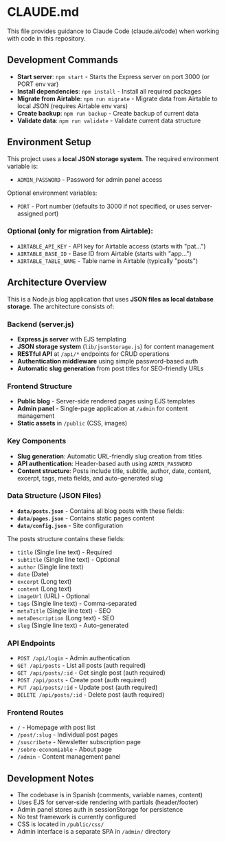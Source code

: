 # CLAUDE.md

This file provides guidance to Claude Code (claude.ai/code) when working with code in this repository.

## Development Commands

- **Start server**: `npm start` - Starts the Express server on port 3000 (or PORT env var)
- **Install dependencies**: `npm install` - Install all required packages
- **Migrate from Airtable**: `npm run migrate` - Migrate data from Airtable to local JSON (requires Airtable env vars)
- **Create backup**: `npm run backup` - Create backup of current data
- **Validate data**: `npm run validate` - Validate current data structure

## Environment Setup

This project uses a **local JSON storage system**. The required environment variable is:
- `ADMIN_PASSWORD` - Password for admin panel access

Optional environment variables:
- `PORT` - Port number (defaults to 3000 if not specified, or uses server-assigned port)

### Optional (only for migration from Airtable):
- `AIRTABLE_API_KEY` - API key for Airtable access (starts with "pat...")
- `AIRTABLE_BASE_ID` - Base ID from Airtable (starts with "app...")
- `AIRTABLE_TABLE_NAME` - Table name in Airtable (typically "posts")

## Architecture Overview

This is a Node.js blog application that uses **JSON files as local database storage**. The architecture consists of:

### Backend (server.js)
- **Express.js server** with EJS templating
- **JSON storage system** (`lib/jsonStorage.js`) for content management
- **RESTful API** at `/api/*` endpoints for CRUD operations
- **Authentication middleware** using simple password-based auth
- **Automatic slug generation** from post titles for SEO-friendly URLs

### Frontend Structure
- **Public blog** - Server-side rendered pages using EJS templates
- **Admin panel** - Single-page application at `/admin` for content management
- **Static assets** in `/public` (CSS, images)

### Key Components
- **Slug generation**: Automatic URL-friendly slug creation from titles
- **API authentication**: Header-based auth using `ADMIN_PASSWORD`
- **Content structure**: Posts include title, subtitle, author, date, content, excerpt, tags, meta fields, and auto-generated slug

### Data Structure (JSON Files)
- **`data/posts.json`** - Contains all blog posts with these fields:
- **`data/pages.json`** - Contains static pages content
- **`data/config.json`** - Site configuration

The posts structure contains these fields:
- `title` (Single line text) - Required
- `subtitle` (Single line text) - Optional
- `author` (Single line text)
- `date` (Date)
- `excerpt` (Long text)
- `content` (Long text)
- `imageUrl` (URL) - Optional
- `tags` (Single line text) - Comma-separated
- `metaTitle` (Single line text) - SEO
- `metaDescription` (Long text) - SEO
- `slug` (Single line text) - Auto-generated

### API Endpoints
- `POST /api/login` - Admin authentication
- `GET /api/posts` - List all posts (auth required)
- `GET /api/posts/:id` - Get single post (auth required)
- `POST /api/posts` - Create post (auth required)
- `PUT /api/posts/:id` - Update post (auth required)
- `DELETE /api/posts/:id` - Delete post (auth required)

### Frontend Routes
- `/` - Homepage with post list
- `/post/:slug` - Individual post pages
- `/suscribete` - Newsletter subscription page
- `/sobre-economiable` - About page
- `/admin` - Content management panel

## Development Notes

- The codebase is in Spanish (comments, variable names, content)
- Uses EJS for server-side rendering with partials (header/footer)
- Admin panel stores auth in sessionStorage for persistence
- No test framework is currently configured
- CSS is located in `/public/css/`
- Admin interface is a separate SPA in `/admin/` directory